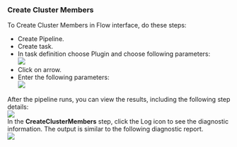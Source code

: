 
### Create Cluster Members

To Create Cluster Members in Flow interface, do these steps:

 * Create Pipeline.
 * Create task.
 * In task definition choose Plugin and choose following parameters:
   <br /><img src="../../plugins/EC-WebSphere/images/CreateClusterMembers/PipelinePicker.png" />
 * Click on arrow.
 * Enter the following parameters:
   <br /><img src="../../plugins/EC-WebSphere/images/CreateClusterMembers/PipelineConfig.png" />

After the pipeline runs, you can view the results, including the following step details:
<br /><img src="../../plugins/EC-WebSphere/images/CreateClusterMembers/PipelineResult.png" />
<br />In the <b>CreateClusterMembers</b> step, click the Log icon to see the diagnostic information. The output is similar to the following diagnostic report.
<br /><img src="../../plugins/EC-WebSphere/images/CreateClusterMembers/PipelineLog.png" />
